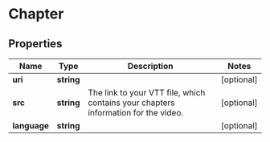 
# Chapter

## Properties

Name | Type | Description | Notes
------------ | ------------- | ------------- | -------------
**uri** | **string** |  |  [optional]
**src** | **string** | The link to your VTT file, which contains your chapters information for the video. |  [optional]
**language** | **string** |  |  [optional]



